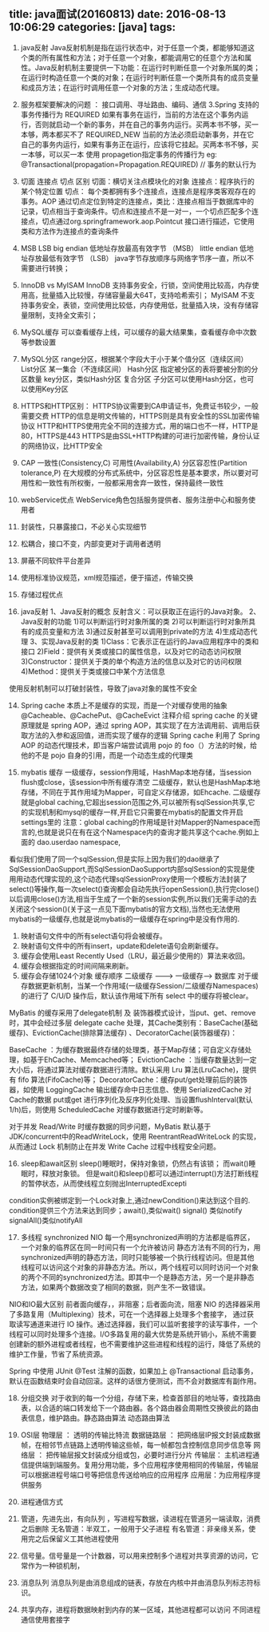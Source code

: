 title: java面试(20160813)
date: 2016-08-13 10:06:29
categories: [java]
tags:
---
1. java反射
Java反射机制是指在运行状态中，对于任意一个类，都能够知道这个类的所有属性和方法；对于任意一个对象，都能调用它的任意个方法和属性。Java反射机制主要提供一下功能：在运行时判断任意一个对象所属的类；在运行时构造任意一个类的对象；在运行时判断任意一个类所具有的成员变量和成员方法；在运行时调用任意一个对象的方法；生成动态代理。

2. 服务框架要解决的问题 ： 接口调用、寻址路由、编码、通信
3.Spring 支持的事务传播行为
REQUIRED 如果有事务在运行，当前的方法在这个事务内运行，否则就启动一个新的事务，并在自己的事务内运行。买两本书不够，买一本够，两本都买不了
REQUIRED_NEW 当前的方法必须启动新事务，并在它自己的事务内运行，如果有事务正在运行，应该将它挂起。买两本书不够，买一本够，可以买一本
使用 propagetion指定事务的传播行为
eg: @Transactional(propagation=Propagation.REQUIRED) // 事务的默认行为

4. 切面 连接点 切点 区别
切面：横切关注点模块化的对象
连接点：程序执行的某个特定位置
切点： 每个类都拥有多个连接点，连接点是程序类客观存在的事务。AOP 通过切点定位到特定的连接点，类比：连接点相当于数据库中的记录，切点相当于查询条件。切点和连接点不是一对一，一个切点匹配多个连接点，切点通过org.springframework.aop.Pointcut 接口进行描述，它使用类和方法作为连接点的查询条件

5. MSB LSB
big endian 低地址存放最高有效字节 （MSB）
little endian 低地址存放最低有效字节 （LSB）
java字节存放顺序与网络字节序一直，所以不需要进行转换；

6. InnoDB vs MyISAM
InnoDB  支持事务安全，行锁，空间使用比较高，内存使用高，批量插入比较慢，存储容量最大64T，支持哈希索引；
MyISAM 不支持事务安全，表锁，空间使用比较低，内存使用低，批量插入块，没有存储容量限制，支持全文索引；

7. MySQL缓存
可以查看缓存上线，可以缓存的最大结果集，查看缓存命中次数等参数设置

8. MySQL分区
range分区，根据某个字段大于小于某个值分区（连续区间）
List分区 某一集合（不连续区间）
Hash分区 指定被分区的表将要被分割的分区数量
key分区，类似Hash分区
复合分区 子分区可以使用Hash分区，也可以使用Key分区

9. HTTPS和HTTP区别：
HTTPS协议需要到CA申请证书，免费证书较少，一般需要交费
HTTP的信息是明文传输的，HTTPS则是具有安全性的SSL加密传输协议
HTTP和HTTPS使用完全不同的连接方式，用的端口也不一样，HTTP是80，HTTPS是443
HTTPS是由SSL+HTTP构建的可进行加密传输，身份认证的网络协议，比HTTP安全

10. CAP
一致性(Consistency,C)
可用性(Availability,A)
分区容忍性(Partition tolerance,P)
在大规模的分布式系统中，分区容忍性是基本要求，所以要对可用性和一致性有所权衡，一般都采用舍弃一致性，保持最终一致性

11. webService优点
WebService角色包括服务提供者、服务注册中心和服务使用者
   1. 封装性，只暴露接口，不必关心实现细节
   2. 松耦合，接口不变，内部变更对于调用者透明
   3. 屏蔽不同软件平台差异
   4. 使用标准协议规范，xml规范描述，便于描述，传输交换

12. 存储过程优点

13. java反射
1、Java反射的概念
反射含义：可以获取正在运行的Java对象。
2、Java反射的功能
1)可以判断运行时对象所属的类
2)可以判断运行时对象所具有的成员变量和方法
3)通过反射甚至可以调用到private的方法
4)生成动态代理
3、实现Java反射的类
1)Class：它表示正在运行的Java应用程序中的类和接口
2)Field：提供有关类或接口的属性信息，以及对它的动态访问权限
3)Constructor：提供关于类的单个构造方法的信息以及对它的访问权限
4)Method：提供关于类或接口中某个方法信息

使用反射机制可以打破封装性，导致了java对象的属性不安全

14. Spring cache
本质上不是缓存的实现，而是一个对缓存使用的抽象
@Cacheable、@CachePut、@CacheEvict 注释介绍
spring cache 的关键原理就是 spring AOP，通过 spring AOP，其实现了在方法调用前、调用后获取方法的入参和返回值，进而实现了缓存的逻辑
 Spring cache 利用了 Spring AOP 的动态代理技术，即当客户端尝试调用 pojo 的 foo（）方法的时候，给他的不是 pojo 自身的引用，而是一个动态生成的代理类

15. mybatis 缓存
一级缓存，session作用域，HashMap本地存储，当session flush或close，该session中所有缓存清空
二级缓存，默认也是HashMap本地存储，不同在于其作用域为Mapper，可自定义存储源，如Ehcache.
二级缓存就是global caching,它超出session范围之外,可以被所有sqlSession共享,它的实现机制和mysql的缓存一样,开启它只需要在mybatis的配置文件开启settings里的
注意：global caching的作用域是针对Mapper的Namespace而言的,也就是说只在有在这个Namespace内的查询才能共享这个cache.例如上面的 dao.userdao namespace,

看似我们使用了同一个sqlSession,但是实际上因为我们的dao继承了SqlSessionDaoSupport,而SqlSessionDaoSupport内部sqlSession的实现是使用用动态代理实现的,这个动态代理sqlSessionProxy使用一个模板方法封装了select()等操作,每一次select()查询都会自动先执行openSession(),执行完close()以后调用close()方法,相当于生成了一个新的session实例,所以我们无需手动的去关闭这个session()(关于这一点见下面mybatis的官方文档),当然也无法使用mybatis的一级缓存,也就是说mybatis的一级缓存在spring中是没有作用的.

1. 映射语句文件中的所有select语句将会被缓存。
2. 映射语句文件中的所有insert，update和delete语句会刷新缓存。
3. 缓存会使用Least Recently Used（LRU，最近最少使用的）算法来收回。
4. 缓存会根据指定的时间间隔来刷新。
5. 缓存会存储1024个对象
缓存顺序 二级缓存    ———> 一级缓存——> 数据库
对于缓存数据更新机制，当某一个作用域(一级缓存Session/二级缓存Namespaces)的进行了 C/U/D 操作后，默认该作用域下所有 select 中的缓存将被clear。

MyBatis 的缓存采用了delegate机制 及 装饰器模式设计，当put、get、remove时，其中会经过多层 delegate cache 处理，其Cache类别有：BaseCache(基础缓存)、EvictionCache(排除算法缓存) 、DecoratorCache(装饰器缓存)：

BaseCache ：为缓存数据最终存储的处理类，基于Map存储；可自定义存储处理，如基于EhCache、Memcached等；
EvictionCache    ：当缓存数量达到一定大小后，将通过算法对缓存数据进行清除。默认采用 Lru 算法(LruCache)，提供有 fifo 算法(FifoCache)等；
DecoratorCache：缓存put/get处理前后的装饰器，如使用 LoggingCache 输出缓存命中日志信息、使用 SerializedCache 对 Cache的数据 put或get 进行序列化及反序列化处理、当设置flushInterval(默认1/h)后，则使用 ScheduledCache 对缓存数据进行定时刷新等。

对于并发 Read/Write 时缓存数据的同步问题，MyBatis 默认基于 JDK/concurrent中的ReadWriteLock，使用 ReentrantReadWriteLock 的实现，从而通过 Lock 机制防止在并发 Write Cache 过程中线程安全问题。

16. sleep和await区别
sleep()睡眠时，保持对象锁，仍然占有该锁；
而wait()睡眠时，释放对象锁。
但是wait()和sleep()都可以通过interrupt()方法打断线程的暂停状态，从而使线程立刻抛出InterruptedExcepti

condition实例被绑定到一个Lock对象上,通过newCondition()来达到这个目的. condition提供三个方法来达到同步；await(),类似wait() signal() 类似notify
signalAll()类似notifyAll

17. 多线程 synchronized NIO
每一个用synchronized声明的方法都是临界区，一个对象的临界区在同一时间只有一个允许被访问
静态方法有不同的行为，用synchronized声明的静态方法，同时只能够被一个执行线程访问。但是其他线程可以访问这个对象的非静态方法。所以，两个线程可以同时访问一个对象的两个不同的synchronized方法。即其中一个是静态方法，另一个是非静态方法，如果两个数据改变了相同的数据，则产生不一致错误。

NIO和IO最大区别 前者面向缓存，，非阻塞；后者面向流，阻塞
NIO 的选择器采用了多路复用（Multiplexing）技术，可在一个选择器上处理多个套接字， 通过获取读写通道来进行 IO 操作。通过选择器，我们可以监听套接字的读写事件，一个线程可以同时处理多个连接。I/O多路复用的最大优势是系统开销小，系统不需要创建新的额外进程或者线程，也不需要维护这些进程和线程的运行，降低了系统的维护工作量，节省了系统资源。

Spring 中使用 JUnit @Test 注解的函数，如果加上 @Transactional 启动事务，默认在函数结束时会自动回滚。这样的话很方便测试，而不会对数据库有副作用。

18. 分组交换
对于收到的每一个分组，存储下来，检查首部目的地址等，查找路由表，以合适的端口转发给下一个路由器。各个路由器会周期性交换彼此的路由表信息，维护路由。静态路由算法 动态路由算法

19. OSI层
物理层 ： 透明的传输比特流
数据链路层 ： 把网络层IP报文封装成数据帧，在相邻节点链路上透明传输这些帧，每一帧都包含控制信息同步信息等
网络层 ： 把传输层报文封装成分组或包，必要时进行分片
传输层： 主机进程通信提供端到端服务。复用分用功能，多个应用程序使用相同的传输层，传输层可以根据进程号端口号等把信息传送给响应的应用程序
应用层：为应用程序提供服务

20. 进程通信方式
1. 管道，先进先出，有向队列 ，写进程写数据，读进程在管道另一端读取，消费之后删除
无名管道：半双工，一般用于父子进程
有名管道：非亲缘关系，使用完之后保留义工其他进程使用
2. 信号量。信号量是一个计数器，可以用来控制多个进程对共享资源的访问，它常作为一种锁机制，
3. 消息队列 消息队列是由消息组成的链表，存放在内核中并由消息队列标志符标识。
4. 共享内存，进程将数据映射到内存的某一区域，其他进程都可以访问
不同进程通信使用套接字
